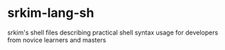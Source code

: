 # srkim-lang-sh
srkim's shell files describing practical shell syntax usage for developers from novice learners and masters
